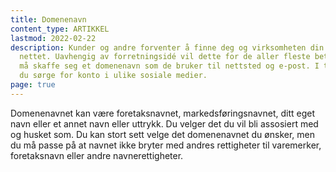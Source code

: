 ```yaml
---
title: Domenenavn
content_type: ARTIKKEL
lastmod: 2022-02-22
description: Kunder og andre forventer å finne deg og virksomheten din på
  nettet. Uavhengig av forretningsidé vil dette for de aller fleste bety at de
  må skaffe seg et domenenavn som de bruker til nettsted og e-post. I tillegg må
  du sørge for konto i ulike sosiale medier.
page: true
---
```


Domenenavnet kan være foretaksnavnet, markedsføringsnavnet, ditt eget navn eller et annet navn eller uttrykk. Du velger det du vil bli assosiert med og husket som. Du kan stort sett velge det domenenavnet du ønsker, men du må passe på at navnet ikke bryter med andres rettigheter til varemerker, foretaksnavn eller andre navnerettigheter.